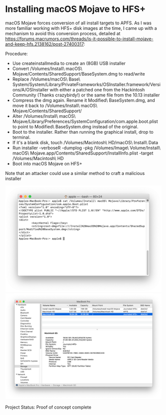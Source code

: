 # Installing macOS Mojave to HFS+
macOS Mojave forces conversion of all install targets to APFS. As I was more familiar working with HFS+ disk images at the time, I came up with a mechanism to avoid this conversion process, detailed at https://forums.macrumors.com/threads/is-it-possible-to-install-mojave-and-keep-hfs.2138162/post-27400317:

Procedure:
- Use createinstallmedia to create an (8GB) USB installer
- Convert /Volumes/Install\ macOS\ Mojave/Contents/SharedSupport/BaseSystem.dmg to read/write
- Replace /Volumes/macOS\ Base\ System/System/Library/PrivateFrameworks/OSInstaller.framework/Versions/A/OSInstaller with either a patched one from the Hackintosh Community (Thanks crazybirdy!) or the same file from the 10.13 installer
- Compress the dmg again. Rename it Modified\ BaseSystem.dmg, and move it back to /Volumes/Install\ macOS\ Mojave/Contents/SharedSupport/
- Alter /Volumes/Install\ macOS\ Mojave/Library/Preferences/SystemConfiguration/com.apple.boot.plist to point to Modified\ BaseSystem.dmg instead of the original.
- Boot to the installer. Rather than running the graphical install, drop to terminal.
- If it's a blank disk, touch /Volumes/Macintosh\ HD/macOS\ Install\ Data
- Run installer -verboseR -dumplog -pkg /Volumes/Image\ Volume/Install\ macOS\ Mojave.app/Contents/SharedSupport/InstallInfo.plist -target /Volumes/Macintosh\ HD
- Boot into macOS Mojave on HFS+

Note that an attacker could use a similar method to craft a malicious installer

![](https://github.com/toru173/Abusing-macOS/blob/main/Boot%20macOS%20Mojave%20from%20HFS%2B/Modified%20com.apple.boot.plist%20(hirez).png)
![](https://github.com/toru173/Abusing-macOS/blob/main/Boot%20macOS%20Mojave%20from%20HFS%2B/System%20Information%20Screenshot%20(hirez).png)

Project Status: Proof of concept complete